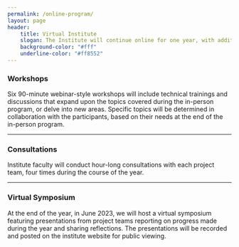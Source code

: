 ```yaml
---
permalink: /online-program/
layout: page
header: 
    title: Virtual Institute
    slogan: The Institute will continue online for one year, with additional workshops, consultations, discussions, and a final project showcase.
    background-color: "#fff"
    underline-color: "#ff8552"
---
```


### Workshops
Six 90-minute webinar-style workshops will include technical trainings and discussions that expand upon the topics covered during the in-person program, or delve into new areas. Specific topics will be determined in collaboration with the participants, based on their needs at the end of the in-person  program. 

---

### Consultations
Institute faculty will conduct hour-long consultations with each project team, four times during the course of the year. 

---

### Virtual Symposium
At the end of the year, in June 2023, we will host a virtual symposium featuring presentations from project teams reporting on progress made during the year and sharing reflections. The presentations will be recorded and posted on the institute website for public viewing. 
